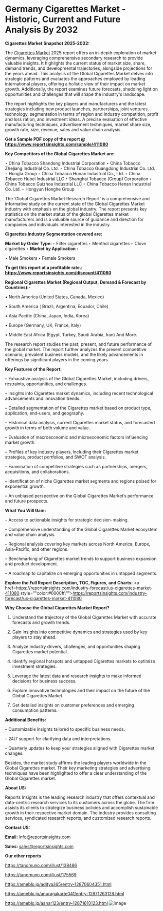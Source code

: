# Germany Cigarettes Market - Historic, Current and Future Analysis By 2032

<strong>Cigarettes Market Snapshot 2025-2032:</strong>

The <a href=https://www.reportsinsights.com/sample/411080>Cigarettes Market</a> 2025 report offers an in-depth exploration of market dynamics, leveraging comprehensive secondary research to provide valuable insights. It highlights the current status of market size, share, demand trends, and developmental trajectories, alongside projections for the years ahead. This analysis of the Global Cigarettes Market delves into strategic patterns and evaluates the approaches employed by leading international players, offering a holistic view of their impact on market growth. Additionally, the report examines future forecasts, shedding light on opportunities and challenges that will shape the industry's landscape.

The report highlights the key players and manufacturers and the latest strategies including new product launches, partnerships, joint ventures, technology, segmentation in terms of region and industry competition, profit and loss ration, and investment ideas. A precise evaluation of effective manufacturing techniques, advertisement techniques, market share size, growth rate, size, revenue, sales and value chain analysis.

<strong>Get a Sample PDF copy of the report @ <a href=https://www.reportsinsights.com/sample/411080 style=color:#0000ff;>https://www.reportsinsights.com/sample/411080</a></strong>

<strong>Key Competitors of the Global Cigarettes Market are:</strong>

‣ China Tobacco Shandong Industrial Corporation
‣ China Tobacco Zhejiang Industrial Co. Ltd.
‣ China Tobacco Guangdong Industrial Co. Ltd.
‣ Hongta Group
‣ China Tobacco Hunan Industrial Co., Ltd.
‣ China Tobacco Hubei Industrial LLC
‣ Shanghai Tobacco (Group) Corporation
‣ China Tobacco Guizhou Industrial LLC
‣ China Tobacco Henan Industrial Co. Ltd.
‣ Hongyun Honghe Group

The ‘Global Cigarettes Market Research Report’ is a comprehensive and informative study on the current state of the Global Cigarettes Market industry with emphasis on the global industry. The report presents key statistics on the market status of the global Cigarettes market manufacturers and is a valuable source of guidance and direction for companies and individuals interested in the industry.

<strong>Cigarettes Industry Segmentation covered are:</strong>

<strong>Market by Order Type: </strong>
‣ Filter cigarettes
‣ Menthol cigarettes
‣ Clove cigarettes
‣ 
<strong>Market by Application :</strong>

‣ Male Smokers
‣ Female Smokers

<strong>To get this report at a profitable rate.: <a href=https://www.reportsinsights.com/discount/411080 style=color:#0000ff;>https://www.reportsinsights.com/discount/411080</a></strong>

<strong>Regional Cigarettes Market (Regional Output, Demand &amp; Forecast by Countries):-</strong>

• North America (United States, Canada, Mexico)

• South America ( Brazil, Argentina, Ecuador, Chile)

• Asia Pacific (China, Japan, India, Korea)

• Europe (Germany, UK, France, Italy)

• Middle East Africa (Egypt, Turkey, Saudi Arabia, Iran) And More.

The research report studies the past, present, and future performance of the global market. The report further analyzes the present competitive scenario, prevalent business models, and the likely advancements in offerings by significant players in the coming years.

<strong>Key Features of the Report:</strong>

– Exhaustive analysis of the Global Cigarettes Market, including drivers, restraints, opportunities, and challenges.

– Insights into Cigarettes market dynamics, including recent technological advancements and innovation trends.

– Detailed segmentation of the Cigarettes market based on product type, application, end-users, and geography.

– Historical data analysis, current Cigarettes market status, and forecasted growth in terms of both volume and value.

– Evaluation of macroeconomic and microeconomic factors influencing market growth.

– Profiles of key industry players, including their Cigarettes market strategies, product portfolios, and SWOT analysis.

– Examination of competitive strategies such as partnerships, mergers, acquisitions, and collaborations.

– Identification of niche Cigarettes market segments and regions poised for exponential growth.

– An unbiased perspective on the Global Cigarettes Market’s performance and future prospects.

<strong>What You Will Gain:</strong>

– Access to actionable insights for strategic decision-making.

– Comprehensive understanding of the Global Cigarettes Market ecosystem and value chain analysis.

– Regional analysis covering key markets across North America, Europe, Asia-Pacific, and other regions.

– Benchmarking of Cigarettes market trends to support business expansion and product development.

– A roadmap to capitalize on emerging opportunities in untapped segments.

<strong>Explore the Full Report Description, TOC, Figures, and Charts:</strong>
<a href=https://reportsinsights.com/industry-forecast/us-cigarettes-market-411080 style=""color:#0000ff;"">https://reportsinsights.com/industry-forecast/us-cigarettes-market-411080</a>

<strong>Why Choose the Global Cigarettes Market Report?</strong>

1. Understand the trajectory of the Global Cigarettes Market with accurate forecasts and growth trends.

2. Gain insights into competitive dynamics and strategies used by key players to stay ahead.

3. Analyze industry drivers, challenges, and opportunities shaping Cigarettes market potential.

4. Identify regional hotspots and untapped Cigarettes markets to optimize investment strategies.

5. Leverage the latest data and research insights to make informed decisions for business success.

6. Explore innovative technologies and their impact on the future of the Global Cigarettes Market.

7. Get detailed insights on customer preferences and emerging consumption patterns.

<strong>Additional Benefits:</strong>

– Customizable insights tailored to specific business needs.

– 24/7 support for clarifying data and interpretations.

– Quarterly updates to keep your strategies aligned with Cigarettes market changes.

Besides, the market study affirms the leading players worldwide in the Global Cigarettes market. Their key marketing strategies and advertising techniques have been highlighted to offer a clear understanding of the Global Cigarettes market.

<strong><strong>About US</strong>:</strong>

Reports Insights is the leading research industry that offers contextual and data-centric research services to its customers across the globe. The firm assists its clients to strategize business policies and accomplish sustainable growth in their respective market domain. The industry provides consulting services, syndicated research reports, and customized research reports.

<strong>Contact US:</strong>

<p class=><b>Email:</b> <a href=mailto:info@reportsinsights.com>info@reportsinsights.com</a></p>
<p class=><b>Sales:</b> <a href=mailto:sales@reportsinsights.com>sales@reportsinsights.com</a></p>

<strong>Our other reports</strong>

<a href=https://tanomuno.com/illust/138486>https://tanomuno.com/illust/138486</a>

<a href=https://tanomuno.com/illust/175569>https://tanomuno.com/illust/175569</a>

<a href=https://ameblo.jp/aditya365/entry-12870604351.html>https://ameblo.jp/aditya365/entry-12870604351.html</a>

<a href=https://ameblo.jp/anuragakarte041/entry-12871263128.html>https://ameblo.jp/anuragakarte041/entry-12871263128.html</a>

<a href=https://ameblo.jp/aanar123/entry-12871610123.html>https://ameblo.jp/aanar123/entry-12871610123.html</a>
![image](https://github.com/user-attachments/assets/c0268ee6-ae3d-40a1-a7e5-0055699a161f)
